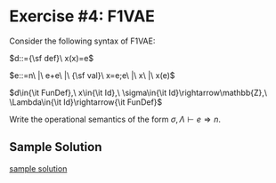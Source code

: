 # Exercise #4: F1VAE

Consider the following syntax of F1VAE:

$d::={\sf def}\ x(x)=e$

$e::=n\ |\ e+e\ |\ {\sf val}\ x=e;e\ |\ x\ |\ x(e)$

$d\in{\it FunDef},\ x\in{\it Id},\ \sigma\in{\it Id}\rightarrow\mathbb{Z},\ \Lambda\in{\it Id}\rightarrow{\it FunDef}$

Write the operational semantics of the form $\sigma,\Lambda\vdash e\Rightarrow n$.

## Sample Solution

[sample solution](./solution.md)